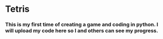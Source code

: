 # Tetris
### This is my first time of creating a game and coding in python. I will upload my code here so I and others can see my progress. 
